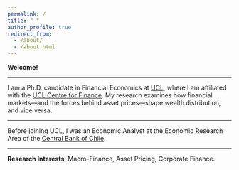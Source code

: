 ```yaml
---
permalink: /
title: " "
author_profile: true
redirect_from: 
  - /about/
  - /about.html
---
```

**Welcome!**

------
I am a Ph.D. candidate in Financial Economics at [UCL](https://www.ucl.ac.uk), where I am affiliated with the [UCL Centre for Finance](https://www.centreforfinance.org/index.htm). My research examines how financial markets—and the forces behind asset prices—shape wealth distribution, and vice versa. 

------
Before joining UCL, I was an Economic Analyst at the Economic Research Area of the [Central Bank of Chile](https://portalbiblioteca.bcentral.cl/en/web/banco-central/).

------
**Research Interests**: Macro-Finance, Asset Pricing, Corporate Finance.